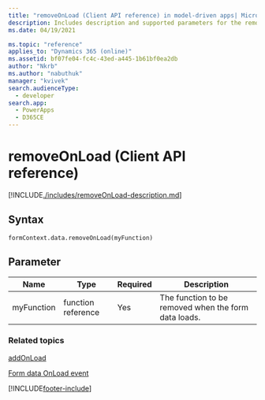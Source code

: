 ```yaml
---
title: "removeOnLoad (Client API reference) in model-driven apps| MicrosoftDocs"
description: Includes description and supported parameters for the removeOnLoad method.
ms.date: 04/19/2021

ms.topic: "reference"
applies_to: "Dynamics 365 (online)"
ms.assetid: bf07fe04-fc4c-43ed-a445-1b61bf0ea2db
author: "Nkrb"
ms.author: "nabuthuk"
manager: "kvivek"
search.audienceType: 
  - developer
search.app: 
  - PowerApps
  - D365CE
---
```

# removeOnLoad (Client API reference)



[!INCLUDE[./includes/removeOnLoad-description.md](./includes/removeOnLoad-description.md)]

## Syntax

`formContext.data.removeOnLoad(myFunction)`

## Parameter

|Name|Type|Required|Description|
|--|--|--|--|
|myFunction|function reference|Yes|The function to be removed when the form data loads.|

### Related topics

[addOnLoad](addOnLoad.md)

[Form data OnLoad event](../events/form-data-onload.md)



[!INCLUDE[footer-include](../../../../../includes/footer-banner.md)]